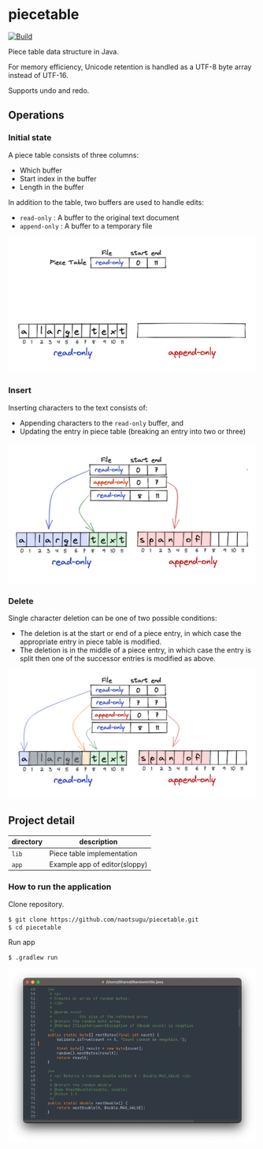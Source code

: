 # piecetable

[![Build](https://github.com/naotsugu/piecetable/actions/workflows/gradle-build.yml/badge.svg)](https://github.com/naotsugu/jpa-fluent-query/actions/workflows/gradle-build.yml)


Piece table data structure in Java.

For memory efficiency, Unicode retention is handled as a UTF-8 byte array instead of UTF-16.

Supports undo and redo.


## Operations

### Initial state

A piece table consists of three columns:

* Which buffer
* Start index in the buffer
* Length in the buffer

In addition to the table, two buffers are used to handle edits:

* `read-only` : A buffer to the original text document
* `append-only` : A buffer to a temporary file

![piecetable1](docs/images/piecetable1.png)


### Insert

Inserting characters to the text consists of:

* Appending characters to the `read-only` buffer, and
* Updating the entry in piece table (breaking an entry into two or three)


![piecetable2](docs/images/piecetable2.png)

### Delete

Single character deletion can be one of two possible conditions:

* The deletion is at the start or end of a piece entry, in which case the appropriate entry in piece table is modified.
* The deletion is in the middle of a piece entry, in which case the entry is split then one of the successor entries is modified as above.

![piecetable3](docs/images/piecetable3.png)


## Project detail

|directory|description|
|--------------|-- |
|`lib`|Piece table implementation|
|`app`|Example app of editor(sloppy)|


### How to run the application

Clone repository.

```
$ git clone https://github.com/naotsugu/piecetable.git
$ cd piecetable
```

Run app

```
$ .gradlew run
```

![editor](docs/images/editor.png)



